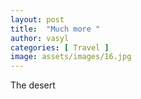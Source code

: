 ```yaml
---
layout: post
title:  "Much more "
author: vasyl
categories: [ Travel ]
image: assets/images/16.jpg
---
```

The desert
